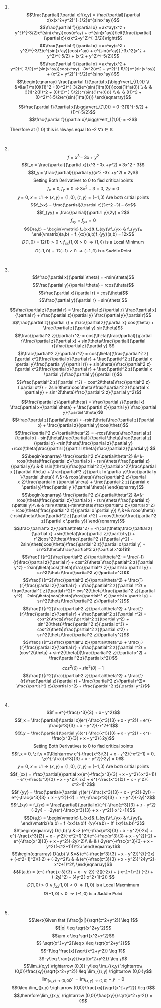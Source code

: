 1. 
	<br>$$\frac{\partial}{\partial x}f(x,y) = \frac{\partial}{\partial x}x(x^2+y^2)^{-3/2}e^{sin(x^ay)}$$
	$$\frac{\partial f}{\partial x} = ax^ay(x^2 + y^2)^{-3/2}e^{sin(x^ay)}cos(x^ay) +  e^{sin(x^ay)}\left(\frac{\partial}{\partial x}(x(x^2+y^2)^{-3/2})\right)$$
	$$\frac{\partial f}{\partial x} = ax^ay(x^2 + y^2)^{-3/2}e^{sin(x^ay)}cos(x^ay) +  e^{sin(x^ay)}(-3x^2(x^2 + y^2)^{-5/2} + (x^2 + y^2)^{-5/2})$$
	$$\frac{\partial f}{\partial x} = ax^ay(x^2 + y^2)^{-3/2}e^{sin(x^ay)}cos(x^ay) - 3x^2(x^2 + y^2)^{-5/2}e^{sin(x^ay)} + (x^2 + y^2)^{-5/2}e^{sin(x^ay)}$$
	$$\begin{eqnarray} 
	\frac{\partial f}{\partial x}\bigg\rvert_{(1,0)}    \\
	&=&a(1)^a(0)((1)^2 +(0)^2)^{-3/2}e^{sin((1)^a(0))}cos((1)^a(0))  \\
	&-& 3(1)^2((1)^2 + (0)^2)^{-5/2}e^{sin((1)^a(0))}  \\
	&+& ((1)^2 + (0)^2)^{-5/2}e^{sin((1)^a(0))}
	\end{eqnarray}$$

	$$\frac{\partial f}{\partial x}\bigg\rvert_{(1,0)} = 0 -3(1)^{-5/2} + (1)^{-5/2}$$
	$$\frac{\partial f}{\partial x}\bigg\rvert_{(1,0)} = -2$$
	
	Therefore at $(1,0)$ this is always equal to -2 $\forall a \in \mathbb{R}$

<div style="page-break-after: always; visibility: hidden">\pagebreak</div>

2. 
	<br>$$f = x^3 -3x+y^2$$
	$$f_x = \frac{\partial}{\partial x}(x^3 - 3x +y^2) = 3x^2 - 3$$
	$$f_y = \frac{\partial}{\partial y}(x^3 -3x +y^2) = 2y$$
	$$\text{Setting Both Derivatives to 0 to find critical points}$$
	$$f_x = 0, \; f_y =0\Rightarrow 3x^2 -3 = 0, \;2y = 0$$
	$$y = 0, \; x = \pm 1 \Rightarrow (x,y) = (1,0), \; (x,y) = (-1,0) \text{ Are both critial points}$$
	$$f_{xx} = \frac{\partial}{\partial x}(3x^2 -3) = 6x$$
	$$f_{yy} = \frac{\partial}{\partial y}(2y) = 2$$
	$$f_{xy} = f_{yx} = 0$$
	$$D(a,b) = \begin{vmatrix}   f_{xx}& f_{xy}\\f_{yx} & f_{yy}\\ \end{vmatrix}(a,b) = f_{xx}(a,b)f_{yy}(a,b) = 12x$$
	$$D(1,0) = 12(1) > 0  \;\wedge \; f_{xx}(1,0) > 0 \;\Rightarrow (1,0)\text{ is a Local Minimum}$$
	$$D(-1,0) = 12(-1) < 0  \;\Rightarrow (-1,0)\text{ is a Saddle Point}$$

<div style="page-break-after: always; visibility: hidden">\pagebreak</div>

3. 
	<br>	$$\frac{\partial x}{\partial \theta} = -rsin(\theta)$$
	$$\frac{\partial y}{\partial \theta} = rcos(\theta)$$
	$$\frac{\partial x}{\partial r} = cos(\theta)$$
	$$\frac{\partial y}{\partial r} = sin(\theta)$$
	
	$$\frac{\partial z}{\partial r} = \frac{\partial z}{\partial x} \frac{\partial x}{\partial r} + \frac{\partial z}{\partial y} \frac{\partial y}{\partial r}$$
	$$\frac{\partial z}{\partial r} = \frac{\partial z}{\partial x} cos(\theta) + \frac{\partial z}{\partial y} sin(\theta)$$
	$$\frac{\partial^2 z}{\partial r^2} = cos(\theta)\frac{\partial}{\partial r}\frac{\partial z}{\partial x}  + sin(\theta)\frac{\partial}{\partial r}\frac{\partial z}{\partial y} $$
	$$\frac{\partial^2 z}{\partial r^2} = cos(\theta)(\frac{\partial^2 z}{\partial x^2}\frac{\partial x}{\partial r} + \frac{\partial^2 z}{\partial x \partial y}\frac{\partial y}{\partial r})  + sin(\theta)(\frac{\partial^2 z}{\partial x^2}\frac{\partial x}{\partial r} + \frac{\partial^2 z}{\partial x \partial y}\frac{\partial y}{\partial r})$$
	$$\frac{\partial^2 z}{\partial r^2} = cos^2(\theta)\frac{\partial^2 z}{\partial x^2} + 2sin(\theta)cos(\theta)\frac{\partial^2 z}{\partial x \partial y} + sin^2(\theta)\frac{\partial^2 z}{\partial y^2}$$
	
	
	$$\frac{\partial z}{\partial\theta} = \frac{\partial z}{\partial x} \frac{\partial x}{\partial \theta} + \frac{\partial z}{\partial y} \frac{\partial y}{\partial \theta}$$
	$$\frac{\partial z}{\partial\theta} = -rsin(\theta)\frac{\partial z}{\partial x} + \frac{\partial z}{\partial y}rcos(\theta)$$
	$$\frac{\partial^2 z}{\partial\theta^2} = -rcos(\theta)\frac{\partial z}{\partial x} -rsin(\theta)\frac{\partial }{\partial \theta}\frac{\partial z}{\partial x} -rsin(\theta)\frac{\partial z}{\partial y} +rcos(\theta)\frac{\partial }{\partial \theta}\frac{\partial z}{\partial y} $$
	$$\begin{eqnarray} 
	\frac{\partial^2 z}{\partial\theta^2} 
	&=&-rcos(\theta)\frac{\partial z}{\partial x} - rsin(\theta)\frac{\partial z}{\partial y}\\
	&-& rsin(\theta)(\frac{\partial^2 z}{\partial x^2}\frac{\partial x }{\partial \theta} + \frac{\partial^2 z}{\partial x \partial y}\frac{\partial y }{\partial \theta}) \\
	&+& rcos(\theta)(\frac{\partial^2 z}{\partial x^2}\frac{\partial x }{\partial \theta} + \frac{\partial^2 z}{\partial x \partial y}\frac{\partial y }{\partial \theta})
	\end{eqnarray}$$
	$$\begin{eqnarray} 
	\frac{\partial^2 z}{\partial\theta^2} 
	&=&-rcos(\theta)\frac{\partial z}{\partial x} - rsin(\theta)\frac{\partial z}{\partial y}\\
	&-& rsin(\theta)(-rsin(\theta)\frac{\partial^2 z}{\partial x^2} + rcos(\theta)\frac{\partial^2 z}{\partial x \partial y}) \\
	&+& rcos(\theta)(-rsin(\theta)\frac{\partial^2 z}{\partial x^2} + rcos(\theta)\frac{\partial^2 z}{\partial x \partial y})
	\end{eqnarray}$$
	$$\frac{\partial^2 z}{\partial\theta^2} = -r(cos(\theta)\frac{\partial z}{\partial x} +sin(\theta)\frac{\partial z}{\partial y}) + r^2(cos^2(\theta)\frac{\partial^2 z}{\partial y^2} - 2sin(\theta)cos(\theta)\frac{\partial^2 z}{\partial x \partial y} + sin^2(\theta)\frac{\partial^2 z}{\partial x^2})$$
	$$\frac{1}{r^2}\frac{\partial^2 z}{\partial\theta^2} = \frac{-1}{r}\frac{\partial z}{\partial r} + cos^2(\theta)\frac{\partial^2 z}{\partial y^2} - 2sin(\theta)cos(\theta)\frac{\partial^2 z}{\partial x \partial y} + sin^2(\theta)\frac{\partial^2 z}{\partial x^2}$$
	$$\frac{1}{r^2}\frac{\partial^2 z}{\partial\theta^2} + \frac{1}{r}\frac{\partial z}{\partial r} + \frac{\partial^2 z}{\partial r^2} = \frac{\partial^2 z}{\partial r^2}+  cos^2(\theta)\frac{\partial^2 z}{\partial y^2} - 2sin(\theta)cos(\theta)\frac{\partial^2 z}{\partial x \partial y} + sin^2(\theta)\frac{\partial^2 z}{\partial x^2}$$
	$$\frac{1}{r^2}\frac{\partial^2 z}{\partial\theta^2} + \frac{1}{r}\frac{\partial z}{\partial r} + \frac{\partial^2 z}{\partial r^2} =   cos^2(\theta)\frac{\partial^2 z}{\partial y^2} + sin^2(\theta)\frac{\partial^2 z}{\partial x^2} + cos^2(\theta)\frac{\partial^2 z}{\partial x^2} + sin^2(\theta)\frac{\partial^2 z}{\partial y^2}$$
	$$\frac{1}{r^2}\frac{\partial^2 z}{\partial\theta^2} + \frac{1}{r}\frac{\partial z}{\partial r} + \frac{\partial^2 z}{\partial r^2} =   (cos^2(\theta) + sin^2(\theta))(\frac{\partial^2 z}{\partial x^2} + \frac{\partial^2 z}{\partial x^2})$$
	
	$$cos^2(\theta) + sin^2(\theta) = 1$$
	$$\frac{1}{r^2}\frac{\partial^2 z}{\partial\theta^2}  + \frac{1}{r}\frac{\partial z}{\partial r} + \frac{\partial^2 z}{\partial r^2}= \frac{\partial^2 z}{\partial x^2} + \frac{\partial^2 z}{\partial y^2}$$
	
<div style="page-break-after: always; visibility: hidden">\pagebreak</div>

4. 
	<br>$$f = e^{-\frac{x^3}{3} + x - y^2}$$
	$$f_x = \frac{\partial}{\partial x}(e^{-\frac{x^3}{3} + x - y^2}) = e^{-\frac{x^3}{3} + x - y^2}(-x^2+1)$$
	$$f_y = \frac{\partial}{\partial y}(e^{-\frac{x^3}{3} + x - y^2}) = e^{-\frac{x^3}{3} + x - y^2}(-2y)$$
	$$\text{Setting Both Derivatives to 0 to find critical points}$$
	$$f_x = 0, \; f_y =0\Rightarrow e^{-\frac{x^3}{3} + x - y^2}(-x^2+1) = 0, \;e^{-\frac{x^3}{3} + x - y^2}(-2y) = 0$$
	$$y = 0, \; x = \pm 1 \Rightarrow (x,y) = (1,0), \; (x,y) = (-1,0) \text{ Are both critial points}$$
	$$f_{xx} = \frac{\partial}{\partial x}(e^{-\frac{x^3}{3} + x - y^2}(-x^2+1)) = e^{-\frac{x^3}{3} + x - y^2}(-2x) + e^{-\frac{x^3}{3} + x - y^2}(-x^2+1)^2$$
	$$f_{yy} = \frac{\partial}{\partial y}(e^{-\frac{x^3}{3} + x - y^2}(-2y)) = e^{-\frac{x^3}{3} + x - y^2}(-2) + e^{-\frac{x^3}{3} + x - y^2}(-2y)^2$$
	$$f_{xy} = f_{yx} = \frac{\partial}{\partial x}(e^{-\frac{x^3}{3} + x - y^2}(-2y)) = -2y(e^{-\frac{x^3}{3} + x - y^2}(-x^2+1))$$
	$$D(a,b) = \begin{vmatrix}   f_{xx}& f_{xy}\\f_{yx} & f_{yy}\\ \end{vmatrix}(a,b) = f_{xx}(a,b)f_{yy}(a,b) - (f_{xy}(a,b))^2$$
	$$\begin{eqnarray} 
	D(a,b)   \\
	&=& (e^{-\frac{x^3}{3} + x - y^2}(-2x) + e^{-\frac{x^3}{3} + x - y^2}(-x^2+1)^2)(e^{-\frac{x^3}{3} + x - y^2}(-2) + e^{-\frac{x^3}{3} + x - y^2}(-2y)^2)\\
	&-&  (-2y(e^{-\frac{x^3}{3} + x - y^2}(-x^2+1)))^2\\
	\end{eqnarray}$$
	$$\begin{eqnarray} 
	D(a,b)   \\
	&=& (e^{-\frac{x^3}{3} + x - y^2})^2((-2x) + (-x^2+1)^2)((-2) + (-2y)^2)\\
	&-&  (e^{-\frac{x^3}{3} + x - y^2})^24y^2(-x^2+1)^2\\
	\end{eqnarray}$$
	$$D(a,b) = (e^{-\frac{x^3}{3} + x - y^2})^2(((-2x) + (-x^2+1)^2)((-2) + (-2y)^2) - (4y^2(-x^2+1)^2)) $$
	$$D(1,0) > 0  \;\wedge \; f_{xx}(1,0) < 0 \;\Rightarrow (1,0)\text{ is a Local Maxmimum}$$
	$$D(-1,0) < 0  \;\Rightarrow (-1,0)\text{ is a Saddle Point}$$

<div style="page-break-after: always; visibility: hidden">\pagebreak</div>

5. 
	<br>$$\text{Given that }\frac{|x|}{\sqrt{x^2+y^2}} \leq 1$$$$|x| \leq \sqrt{x^2+y^2}$$
	$$\pm x \leq \sqrt{x^2+y^2}$$
	$$-\sqrt{x^2+y^2}\leq x \leq \sqrt{x^2+y^2}$$
	$$-1\leq \frac{x}{\sqrt{x^2+y^2}} \leq 1$$
	$$-y\leq \frac{xy}{\sqrt{x^2+y^2}} \leq y$$
	$$\lim_{(x,y) \rightarrow (0,0)}-y\leq \lim_{(x,y) \rightarrow (0,0)}\frac{xy}{\sqrt{x^2+y^2}} \leq \lim_{(x,y) \rightarrow (0,0)}y$$
	$$\lim_{(x,y) \rightarrow (0,0)}y \;= \lim_{(x,y) \rightarrow (0,0)}-y \; = 0$$
	$$0\leq \lim_{(x,y) \rightarrow (0,0)}\frac{xy}{\sqrt{x^2+y^2}} \leq 0$$
	$$\therefore  \lim_{(x,y) \rightarrow (0,0)}\frac{xy}{\sqrt{x^2+y^2}} = 0$$





<div style="page-break-after: always; visibility: hidden">\pagebreak</div>
